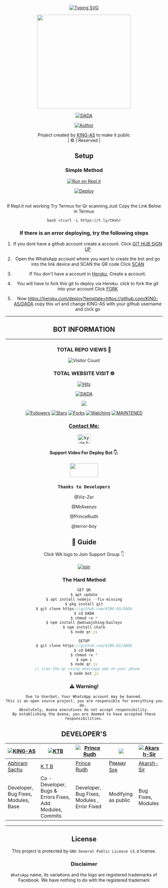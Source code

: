 <div align="center">

[![Typing SVG](https://readme-typing-svg.herokuapp.com?color=%23000BF7&lines=%F0%9D%99%92%F0%9D%99%80%F0%9D%99%87%F0%9D%98%BE%F0%9D%99%8A%F0%9D%99%88%F0%9D%99%80+%F0%9D%99%8F%F0%9D%99%8A+%F0%9D%98%BF%F0%9D%98%BC%F0%9D%98%BF%F0%9D%98%BC+%F0%9D%98%BD%F0%9D%99%82%F0%9D%99%88+%F0%9D%98%BD%F0%9D%99%8A%F0%9D%99%8F;%F0%9D%98%BE%F0%9D%99%8D%F0%9D%99%80%F0%9D%98%BC%F0%9D%99%8F%F0%9D%99%80+%F0%9D%98%BD%F0%9D%99%94+%F0%9D%98%BC%F0%9D%98%BD%F0%9D%99%83%F0%9D%99%84%F0%9D%99%8D%F0%9D%98%BC%F0%9D%99%88+%F0%9D%99%8E%F0%9D%98%BC%F0%9D%98%BE%F0%9D%99%83%F0%9D%99%90;%F0%9D%99%8F%F0%9D%99%83%F0%9D%98%BC%F0%9D%99%89%F0%9D%99%86%F0%9D%99%8E+%F0%9D%99%8F%F0%9D%99%8A+%F0%9D%99%88%F0%9D%99%94+%F0%9D%98%BF%F0%9D%99%80%F0%9D%99%91%F0%9D%99%80%F0%9D%99%87%F0%9D%99%8A%F0%9D%99%8B%F0%9D%99%80%F0%9D%99%8D%F0%9D%99%8E;%F0%9D%99%8B%F0%9D%99%8D%F0%9D%99%84%F0%9D%99%89%F0%9D%98%BE%F0%9D%99%80+%F0%9D%99%8D%F0%9D%99%90%F0%9D%98%BF%F0%9D%99%83+%F0%9D%98%BC%F0%9D%99%89%F0%9D%98%BF+%F0%9D%99%8F%F0%9D%99%80%F0%9D%99%8D%F0%9D%99%8D%F0%9D%99%8A%F0%9D%99%8D+%F0%9D%98%BD%F0%9D%99%8A%F0%9D%99%94+%F0%9D%98%BC%F0%9D%99%89%F0%9D%98%BF;%F0%9D%99%91%F0%9D%99%84%F0%9D%99%95+%F0%9D%99%95%F0%9D%99%80%F0%9D%99%8D++%F0%9D%98%BC%F0%9D%99%89%F0%9D%98%BF+%F0%9D%99%88%F0%9D%99%8D+%F0%9D%98%BC%F0%9D%99%93%F0%9D%99%80%F0%9D%99%89%F0%9D%99%95%F0%9D%99%8A)](https://github.com/KINGS-AS/DADA)

 </a>
</p>
<div align="center">
  <img border-radius: 15px src="https://i.imgur.com/sseIn7b.jpeg" width="300" height="300"/>
  <p align="center">
<a href="#"><img title="DADA" src="https://img.shields.io/badge/DADA-green?colorA=%23ff0000&colorB=%23017e40&style=for-the-badge"></a>
</p>
  <p align="center">
<a href="https://github.com/KING-AS"><img title="Author" src="https://img.shields.io/badge/Author-KINGS-AS/DADA?color=blue&style=for-the-badge&logo=whatsapp"></a>
</p>
</div>
<p align="center">
Project created by <a href="https://github.com/KING-AS">KING-AS</a> to make it public
    <br>
       | © |
        Reserved |
    <br> 
</p>

## Setup
<div align="center">

  ### Simple Method
  
[![Run on Repl.it](https://repl.it/badge/github/quiec/whatsAlfa)](https://replit.com/@KINGS-AS/DADA-QR)

[![Deploy](https://www.herokucdn.com/deploy/button.svg)](https://heroku.com/deploy?template=https://github.com/KINGS-AS/DADA)
     </div>
<br>
If Repl.it not working Try Termux for Qr scanning.Just Copy the Link Below in Termux
```
bash <(curl -L https://t.ly/tHxh)
``` 
  ### If there is an error deploying, try the following steps
  
1. If you dont have a github account create a account. Click [GIT HUB SIGN UP](https://github.com/signup/)

2. Open the WhatsApp account where you want to create the bot and go into the link device and SCAN the QR code Click [SCAN](https://replit.com/@KINGS-AS/DADA-QR?v=1)
 
3. If You don't have a account in [Heroku](https://signup.heroku.com/), Create a account.

4. You will have to fork this git to deploy via Heroku.
  click to fork the git into your account
 Click [FORK](https://github.com/KING-AS/DADA/fork)

5. Now https://heroku.com/deploy?template=https://github.com/KING-AS/DADA copy this url and change KING-AS with your github username and click go<br>

----

## BOT INFORMATION

------


  ### TOTAL REPO VIEWS 🔮

![Visitor Count](https://profile-counter.glitch.me/KINGS-AS/count.svg)
  
### TOTAL WEBSITE VISIT 🌐
  [![Hits](https://hits.seeyoufarm.com/api/count/incr/badge.svg?url=https://rdx-whtsapp-bot-website.yolasite.com/&count_bg=%2379C83D&title_bg=%23030303&icon=webauthn.svg&icon_color=%23FFFAFA&title=WEBSITE+VISITORS&edge_flat=false)](https://rdx-whtsapp-bot-website.yolasite.com/)


[![DADA](https://readme-typing-svg.herokuapp.com?font=&color=%23001FF7&vCenter=true&multiline=true&height=80&lines=DADA+BGM+BOT+REPO;Thanks+To+All)](NOTHING)


  <p align="center">
  <a href="httsp://github.com/KINGS-AS/DADA">
    <img src="https://img.shields.io/github/repo-size/KINGS-AS/DADA?color=green&label=Repo%20total%20size&style=plastic">
<p align="center">
<a href="https://github.com/KINGS-AS/followers"><img title="Followers" src="https://img.shields.io/github/followers/KINGS-AS?color=blue&style=flat-square"></a>
<a href="https://github.com/KINGS-AS/DADA/stargazers/"><img title="Stars" src="https://img.shields.io/github/stars/KINGS-AS/DADA?color=blue&style=flat-square"></a>
<a href="https://github.com/KINGS-AS/DADA/network/members"><img title="Forks" src="https://img.shields.io/github/forks/KINGS-AS/DADA?color=blue&style=flat-square"></a>
<a href="https://github.com/KINGS-AS/DADA/watchers"><img title="Watching" src="https://img.shields.io/github/watchers/KINGS-AS/DADA?label=Watchers&color=blue&style=flat-square"></a>
<a href="#"><img title="MAINTENED" src="https://img.shields.io/badge/UNMAINTENED-YES-blue.svg"</a>
</p>
<h3 align="center">Contact Me:</h3>
<p align="center">
<a href="https://instagram.com/king_as__ofc" target="blank"><img align="center" src="https://cdn.jsdelivr.net/npm/simple-icons@3.0.1/icons/instagram.svg" alt="kyrie.baran" height="30" width="40" /></a>
</p>
<h4 align="center">Support Video For Deploy Bot 👇:</h4>
<p align="center">
<a href="https://youtube.com/c/PrinceRudh" target="blank"><img align="center" src="https://upload.wikimedia.org/wikipedia/commons/thumb/e/e1/Logo_of_YouTube_%282015-2017%29.svg/1200px-Logo_of_YouTube_%282015-2017%29.svg.png" height="45" width="90" /></a>
</p>

### ```Thanks to Developers```

@Viz-Zer

@MrAxenzo

@PrinceRudh

@terror-boy

## 📢 Guide
Click WA logo to Join Support Group 👇
    <br>
<br>
  [![join](https://github.com/Alien-alfa/PublicBot/blob/main/wlogo.svg.png)](https://chat.whatsapp.com/GQKFAsYW10VCJqP0pRs4gb)
  <div align="center">
       
  </div>
  
### The Hard Method
```js
GET QR
$ apt update
$ apt install nodejs --fix-missing
$ pkg install git
$ git clone https://github.com/KING-AS/DADA
$ cd DADA
$ chmod +x *
$ npm install @adiwajshing/baileys
$ npm install chalk
$ node qr.js
```
      
```js
SETUP
$ git clone https://github.com/KING-AS/DADA
$ cd DADA
$ chmod +x *
$ npm i
$ node qr.js
   // scan the qr using whatsapp web on your phone
$ node bot.js
```


### ⚠️ Warning! 
```
Due to Userbot; Your WhatsApp account may be banned.
This is an open source project, you are responsible for everything you do. 
Absolutely, Asena executives do not accept responsibility.
By establishing the Asena, you are deemed to have accepted these responsibilities.
```

## DEVELOPER'S

 <div align="center">
    
 [![KING-AS](https://github.com/KING-AS.png?size=100)](https://github.com/KINGS-AS)| [![KTB](https://imgur.com/lgvPieA.png?size=100)](https://terror-boy.github.io)  |  [![Prince Rudh](https://github.com/PrinceRudh.png?size=100)](https://github.com/PrinceRudh) | [![](https://github.com/Viz-Zer.png?size=100)](https://github.com/Viz-Zer) | [![Akarsh-Sir](https://github.com/MrAxenzo.png?size=100)](https://github.com/MrAxenzo) 
----|----|----|----|----
[Abhiram Sachu](https://github.com/KINGS-AS) | [ K T B ](https://github.com/terror-boy) | [Prince Rudh](https://github.com/PrinceRudh) | [Pʀᴀɴᴀᴠ Sᴇʀ](https://github.com/Viz-Zer) | [Akarsh-Sir](https://github.com/MrAxenzo) 
Developer, Bug Fixes, Modules, Base |  Co -Developer, Bugs & Errors Fixes, Add Modules, Commits | Developer, Bug Fixes, Modules , Error Fixed | Modifying  as   public | Bug Fixes, Modules
  </div>
    
-----------

    


## License
This project is protected by `GNU General Public Licence v3.0` license.

### Disclaimer
`WhatsApp` name, its variations and the logo are registered trademarks of Facebook. We have nothing to do with the registered trademark

